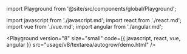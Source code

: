 import Playground from '@site/src/components/global/Playground';

import javascript from './javascript.md';
import react from './react.md';
import vue from './vue.md';
import angular from './angular.md';

<Playground
  version="8"
  size="small"
  code={{ javascript, react, vue, angular }}
  src="usage/v8/textarea/autogrow/demo.html"
/>
